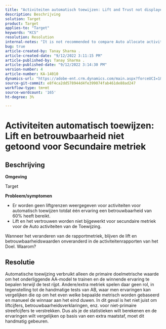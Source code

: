 ```yaml
---
title: "Activiteiten automatisch toewijzen: Lift and Trust not displayed for Secary metrics"
description: Beschrijving
solution: Target
product: Target
applies-to: "Target"
keywords: "KCS"
resolution: Resolution
internal-notes: "It is not recommended to compare Auto allocate activity report from Target classic because the Target classic UI does not support auto allocate reporting."
bug: true
article-created-by: Tanay Sharma .
article-created-date: "9/12/2022 3:11:15 PM"
article-published-by: Tanay Sharma .
article-published-date: "9/12/2022 3:14:30 PM"
version-number: 4
article-number: KA-14010
dynamics-url: "https://adobe-ent.crm.dynamics.com/main.aspx?forceUCI=1&pagetype=entityrecord&etn=knowledgearticle&id=09ca1c1f-ad32-ed11-9db1-002248086735"
source-git-commit: e8f4ca2dd578944d4fe399074fab461de88ad247
workflow-type: tm+mt
source-wordcount: '165'
ht-degree: 3%

---
```


# Activiteiten automatisch toewijzen: Lift en betrouwbaarheid niet getoond voor Secundaire metriek

## Beschrijving


<b>Omgeving</b>

Target



<b>Probleem/symptomen</b>

- Er worden geen liftgrenzen weergegeven voor activiteiten voor automatisch toewijzen totdat één ervaring een betrouwbaarheid van 60% heeft bereikt.
- Lift en het vertrouwen worden niet bijgewerkt voor secundaire metriek voor de Auto activiteiten van de Toewijzing.


Wanneer het veranderen van de rapportmetriek, blijven de lift en betrouwbaarheidswaarden onveranderd in de activiteitenrapporten van het Doel. Waarom?


## Resolutie




Automatische toewijzing verbruikt alleen de primaire doelmetrische waarde om het onderliggende AA-model te trainen en de winnende ervaring te bepalen terwijl de test rijpt. Andere/extra metriek spelen daar geen rol, in tegenstelling tot de handmatige tests van AB, waar men ervaringen kan vergelijken die op om het even welke bepaalde metrisch worden gebaseerd en manueel de winnaar aan het eind duwen. In dit geval is het niet juist om liftcijfers, betrouwbaarheidsverklaringen, enz. voor niet-primaire streefcijfers te verstrekken. Dus als je de statistieken wilt berekenen en de ervaringen wilt vergelijken op basis van een extra maatstaf, moet dit handmatig gebeuren.
